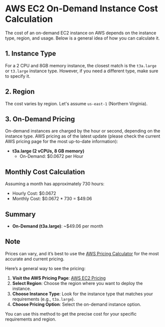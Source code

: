 
# AWS EC2 On-Demand Instance Cost Calculation

The cost of an on-demand EC2 instance on AWS depends on the instance type, region, and usage. Below is a general idea of how you can calculate it.

## 1. Instance Type
For a 2 CPU and 8GB memory instance, the closest match is the `t3a.large` or `t3.large` instance type. However, if you need a different type, make sure to specify it.

## 2. Region
The cost varies by region. Let's assume `us-east-1` (Northern Virginia).

## 3. On-Demand Pricing
On-demand instances are charged by the hour or second, depending on the instance type. AWS pricing as of the latest update (please check the current AWS pricing page for the most up-to-date information):

- **t3a.large (2 vCPUs, 8 GB memory)**
  - On-Demand: $0.0672 per Hour

## Monthly Cost Calculation
Assuming a month has approximately 730 hours:

- Hourly Cost: $0.0672
- Monthly Cost: $0.0672 * 730 = $49.06

## Summary
- **On-Demand (t3a.large)**: ~$49.06 per month

## Note
Prices can vary, and it’s best to use the [AWS Pricing Calculator](https://calculator.aws/#/) for the most accurate and current pricing.

Here’s a general way to see the pricing:

1. **Visit the AWS Pricing Page**: [AWS EC2 Pricing](https://aws.amazon.com/ec2/pricing/)
2. **Select Region**: Choose the region where you want to deploy the instance.
3. **Choose Instance Type**: Look for the instance type that matches your requirements (e.g., `t3a.large`).
4. **Choose Pricing Option**: Select the on-demand instance option.

You can use this method to get the precise cost for your specific requirements and region.
